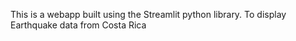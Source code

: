 This is a webapp built using the Streamlit python library. To display Earthquake data from Costa Rica
